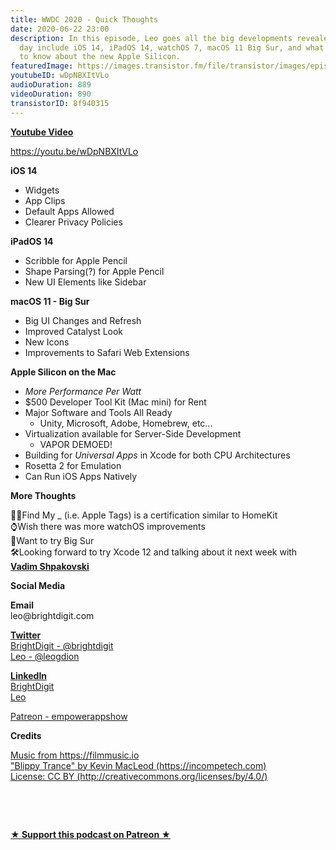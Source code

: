 ```yaml
---
title: WWDC 2020 - Quick Thoughts
date: 2020-06-22 23:00
description: In this episode, Leo goes all the big developments revealed on the first
  day include iOS 14, iPadOS 14, watchOS 7, macOS 11 Big Sur, and what people need
  to know about the new Apple Silicon.
featuredImage: https://images.transistor.fm/file/transistor/images/episode/268229/full_1592869707-artwork.jpg
youtubeID: wDpNBXItVLo
audioDuration: 889
videoDuration: 890
transistorID: 8f940315
---
```

<p><b><a href="https://youtu.be/wDpNBXItVLo">Youtube Video</a></b></p><p><a href="https://youtu.be/wDpNBXItVLo">https://youtu.be/wDpNBXItVLo</a></p><p><b>iOS 14</b></p><ul>
<li>Widgets</li>
<li>App Clips</li>
<li>Default Apps Allowed</li>
<li>Clearer Privacy Policies</li>
</ul><p><b>iPadOS 14</b></p><ul>
<li>Scribble for Apple Pencil</li>
<li>Shape Parsing(?) for Apple Pencil</li>
<li>New UI Elements like Sidebar</li>
</ul><p><b>macOS 11 - Big Sur</b></p><ul>
<li>Big UI Changes and Refresh</li>
<li>Improved Catalyst Look</li>
<li>New Icons</li>
<li>Improvements to Safari Web Extensions</li>
</ul><p><b>Apple Silicon on the Mac</b></p><ul>
<li><em>More Performance Per Watt</em></li>
<li>$500 Developer Tool Kit (Mac mini) for Rent</li>
<li>Major Software and Tools All Ready<ul><li>Unity, Microsoft, Adobe, Homebrew, etc...</li></ul>
</li>
<li>Virtualization available for Server-Side Development<ul><li>VAPOR DEMOED!</li></ul>
</li>
<li>Building for <em>Universal Apps</em> in Xcode for both CPU Architectures </li>
<li>Rosetta 2 for Emulation</li>
<li>Can Run iOS Apps Natively</li>
</ul><p><b>More Thoughts</b></p><p>🕵️‍♀️Find My _ (i.e. Apple Tags) is a certification similar to HomeKit<br>⌚️Wish there was more watchOS improvements<br>🌊Want to try Big Sur <br>🛠Looking forward to try Xcode 12 and talking about it next week with <a href="https://twitter.com/VadimShpakovski"><strong>Vadim Shpakovski</strong></a></p><p><b>Social Media</b></p><p><strong>Email</strong><br>leo@brightdigit.com</p><p><a href="https://twitter.com/brightdigit"><strong>Twitter </strong><br>BrightDigit - @brightdigit</a><br><a href="https://twitter.com/leogdion">Leo - @leogdion</a></p><p><a href="https://www.linkedin.com/company/bright-digit"><strong>LinkedIn</strong><br>BrightDigit</a><br><a href="https://www.linkedin.com/in/leogdion/">Leo</a></p><p><a href="https://www.patreon.com/empowerappsshow">Patreon - empowerappshow</a></p><p><b>Credits</b></p><p><a href="https://filmmusic.io/">Music from https://filmmusic.io</a><br><a href="https://incompetech.com/">"Blippy Trance" by Kevin MacLeod (https://incompetech.com)</a><br><a href="http://creativecommons.org/licenses/by/4.0/">License: CC BY (http://creativecommons.org/licenses/by/4.0/)</a></p><p><br></p><p><br></p><p><strong><a href="https://www.patreon.com/empowerappsshow" rel="payment" title="★ Support this podcast on Patreon ★">★ Support this podcast on Patreon ★</a></strong></p>
      